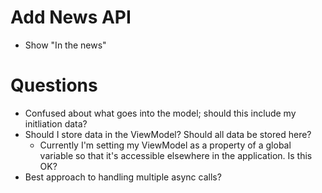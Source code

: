 # Add News API
  - Show "In the news"

# Questions

- Confused about what goes into the model; should this include my initliation data?
- Should I store data in the ViewModel? Should all data be stored here?
  - Currently I'm setting my ViewModel as a property of a global variable so that it's accessible elsewhere in the application. Is this OK? 
- Best approach to handling multiple async calls?
